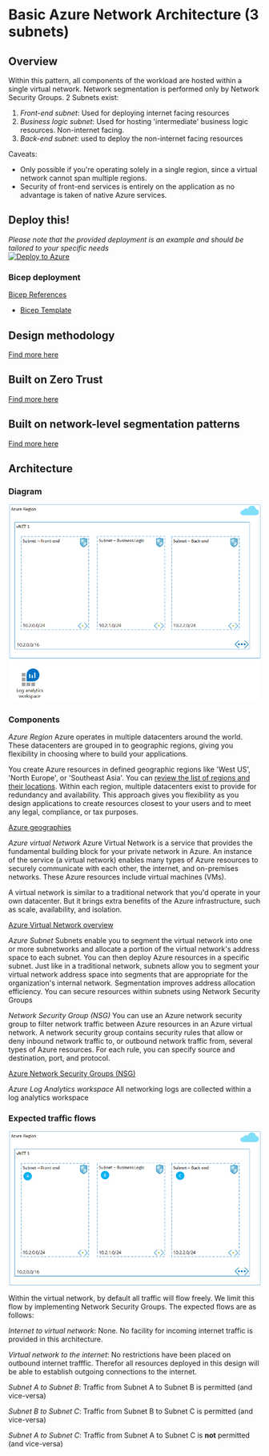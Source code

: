 # Basic Azure Network Architecture (3 subnets)
## Overview
Within this pattern, all components of the workload are hosted within a single virtual network.
Network segmentation is performed only by Network Security Groups. 2 Subnets exist:
1. *Front-end subnet*: Used for deploying internet facing resources
2. *Business logic subnet*: Used for hosting 'intermediate' business logic resources. Non-internet facing.
3. *Back-end subnet*: used to deploy the non-internet facing resources

Caveats: 
- Only possible if you're operating solely in a single region, since a virtual network cannot span multiple regions.
- Security of front-end services is entirely on the application as no advantage is taken of native Azure services.

## Deploy this!
*Please note that the provided deployment is an example and should be tailored to your specific needs*  
[![Deploy to Azure](https://aka.ms/deploytoazurebutton)](https://portal.azure.com/#create/Microsoft.Template/uri/https%3A%2F%2Fraw.githubusercontent.com%2Fmarcdekeyser%2Frefarch%2Fmain%2Fbicep%2Fbasic2.arm.json)

### Bicep deployment
[Bicep References](../references.md#bicep)
* [Bicep Template](https://github.com/marcdekeyser/refarch/blob/main/bicep/basic2.bicep)  

## Design methodology
[Find more here](/Topics/designmethodology.md)

## Built on Zero Trust
[Find more here](/Topics/zerotrust.md)

## Built on network-level segmentation patterns
[Find more here](/Topics/networksegmentation.md)

## Architecture
### Diagram
![Basic network architecture](/Networking/images/basic2.png)

### Components
*Azure Region*
Azure operates in multiple datacenters around the world. These datacenters are grouped in to geographic regions, giving you flexibility in choosing where to build your applications.

You create Azure resources in defined geographic regions like 'West US', 'North Europe', or 'Southeast Asia'. You can [review the list of regions and their locations](https://azure.microsoft.com/regions/). Within each region, multiple datacenters exist to provide for redundancy and availability. This approach gives you flexibility as you design applications to create resources closest to your users and to meet any legal, compliance, or tax purposes.

[Azure geographies](https://azure.microsoft.com/en-us/explore/global-infrastructure/geographies/#overview)

*Azure virtual Network*
Azure Virtual Network is a service that provides the fundamental building block for your private network in Azure. An instance of the service (a virtual network) enables many types of Azure resources to securely communicate with each other, the internet, and on-premises networks. These Azure resources include virtual machines (VMs).

A virtual network is similar to a traditional network that you'd operate in your own datacenter. But it brings extra benefits of the Azure infrastructure, such as scale, availability, and isolation.

[Azure Virtual Network overview](https://learn.microsoft.com/en-us/azure/virtual-network/virtual-networks-overview)

*Azure Subnet*
Subnets enable you to segment the virtual network into one or more subnetworks and allocate a portion of the virtual network's address space to each subnet. You can then deploy Azure resources in a specific subnet. Just like in a traditional network, subnets allow you to segment your virtual network address space into segments that are appropriate for the organization's internal network. Segmentation improves address allocation efficiency. You can secure resources within subnets using Network Security Groups

*Network Security Group (NSG)*
You can use an Azure network security group to filter network traffic between Azure resources in an Azure virtual network. A network security group contains security rules that allow or deny inbound network traffic to, or outbound network traffic from, several types of Azure resources. For each rule, you can specify source and destination, port, and protocol.

[Azure Network Security Groups (NSG)](https://learn.microsoft.com/en-us/azure/virtual-network/network-security-groups-overview)

*Azure Log Analytics workspace*
All networking logs are collected within a log analytics workspace

### Expected traffic flows
![Traffic Flow](/Networking/images/basic2-TF.png)

Within the virtual network, by default all traffic will flow freely. We limit this flow by implementing Network Security Groups. The expected flows are as follows:

*Internet to virtual network*: None. No facility for incoming internet traffic is provided in this architecture.  

*Virtual network to the internet*: No restrictions have been placed on outbound internet trafffic. Therefor all resources deployed in this design will be able to establish outgoing connections to the internet.  

*Subnet A to Subnet B*: Traffic from Subnet A to Subnet B is permitted (and vice-versa)

*Subnet B to Subnet C*: Traffic from Subnet B to Subnet C is permitted (and vice-versa) 

*Subnet A to Subnet C*: Traffic from Subnet A to Subnet C is **not** permitted (and vice-versa)


